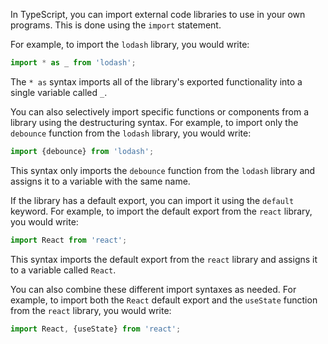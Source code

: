 In TypeScript, you can import external code libraries to use in your own programs. This is done using the `import` statement.

For example, to import the `lodash` library, you would write:

```typescript
import * as _ from 'lodash';
```

The `* as` syntax imports all of the library's exported functionality into a single variable called `_`.

You can also selectively import specific functions or components from a library using the destructuring syntax. For example, to import only the `debounce` function from the `lodash` library, you would write:

```typescript
import {debounce} from 'lodash';
```

This syntax only imports the `debounce` function from the `lodash` library and assigns it to a variable with the same name.

If the library has a default export, you can import it using the `default` keyword. For example, to import the default export from the `react` library, you would write:

```typescript
import React from 'react';
```

This syntax imports the default export from the `react` library and assigns it to a variable called `React`.

You can also combine these different import syntaxes as needed. For example, to import both the `React` default export and the `useState` function from the `react` library, you would write:

```typescript
import React, {useState} from 'react';
```